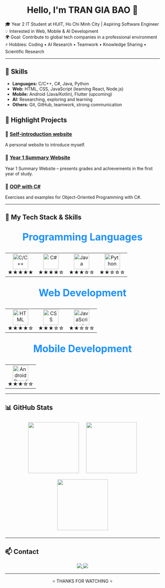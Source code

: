 <h1 align="center">Hello, I'm TRAN GIA BAO 👋</h1>

🎓 Year 2 IT Student at HUIT, Ho Chi Minh City | Aspiring Software Engineer </br>
💡 Interested in Web, Mobile & AI Development </br>
🌍 Goal: Contribute to global tech companies in a professional environment </br>
⚡ Hobbies: Coding • AI Research • Teamwork • Knowledge Sharing • Scientific Research

---

## 🚀 Skills
- **Languages:** C/C++, C#, Java, Python
- **Web:** HTML, CSS, JavaScript (learning React, Node.js)  
- **Mobile:** Android (Java/Kotlin), Flutter (upcoming)  
- **AI:** Researching, exploring and learning  
- **Others:** Git, GitHub, teamwork, strong communication

## 📌 Highlight Projects
### 🔹 [Self-introduction website](https://github.com/GiaBao4406/webGioiThieuBanThan01)
A personal website to introduce myself.
### 🔹 [Year 1 Summary Website](https://github.com/GiaBao4406/WebTongKetNam1)
Year 1 Summary Website – presents grades and achievements in the first year of study.
### 🔹 [OOP with C#](https://github.com/GiaBao4406/OOP-with-C-)  
Exercises and examples for Object-Oriented Programming with C#. 

---

## 🚀 My Tech Stack & Skills  

<!-- Programming Languages -->
<p align="center" style="color:#1E90FF; font-size:32px;">
  <strong>Programming Languages</strong>
</p>

<table align="center">
  <tr>
    <td align="center">
      <img src="https://skillicons.dev/icons?i=c" height="50" title="C/C++" /><br>★★★★★
    </td>
    <td align="center">
      <img src="https://skillicons.dev/icons?i=cs" height="50" title="C#" /><br>★★★★☆
    </td>
    <td align="center">
      <img src="https://skillicons.dev/icons?i=java" height="50" title="Java" /><br>★★★☆☆
    </td>
    <td align="center">
      <img src="https://skillicons.dev/icons?i=python" height="50" title="Python" /><br>★★☆☆☆
    </td>
  </tr>
</table>

<!-- Web Development -->
<p align="center" style="color:#1E90FF; font-weight:bold; font-size:32px;">
Web Development
</p>
<table align="center">
  <tr>
    <td align="center">
      <img src="https://skillicons.dev/icons?i=html" height="50" title="HTML" /><br>★★★★☆
    </td>
    <td align="center">
      <img src="https://skillicons.dev/icons?i=css" height="50" title="CSS" /><br>★★★☆☆
    </td>
    <td align="center">
      <img src="https://skillicons.dev/icons?i=javascript" height="50" title="JavaScript (React/Node.js Learning)" /><br>★★☆☆☆
    </td>
  </tr>
</table>

<!-- Mobile Development -->
<p align="center" style="color:#1E90FF; font-weight:bold; font-size:32px;">
Mobile Development
</p>
<table align="center">
  <tr>
    <td align="center">
      <img src="https://skillicons.dev/icons?i=java" height="50" title="Android Development (Java)" /><br>★★★☆☆
    </td>
  </tr>
</table>

---

## 📊 GitHub Stats 
<p align="center">
  <img src="https://github-readme-stats.vercel.app/api?username=GiaBao4406&show_icons=true&theme=radical" height="165" style="display:inline-block; margin:10px;"/>
  <img src="https://github-readme-stats.vercel.app/api/top-langs/?username=GiaBao4406&layout=compact&theme=radical" height="165" style="display:inline-block; margin:10px;"/>
  <img src="https://github-readme-streak-stats.herokuapp.com/?user=GiaBao4406&theme=radical" height="165" style="display:inline-block; margin:10px;"/>
</p>

---

## 📫 Contact  

<p align="center">
  <a href="mailto:g.baotran06@gmail.com">
    <img src="https://img.shields.io/badge/Email-D14836?style=for-the-badge&logo=gmail&logoColor=white"/>
  </a>
  <a href="https://www.facebook.com/gibor06">
    <img src="https://img.shields.io/badge/Facebook-1877F2?style=for-the-badge&logo=facebook&logoColor=white"/>
  </a>
</p>

---

<p align="center">⭐️ THANKS FOR WATCHING ⭐️</p>
